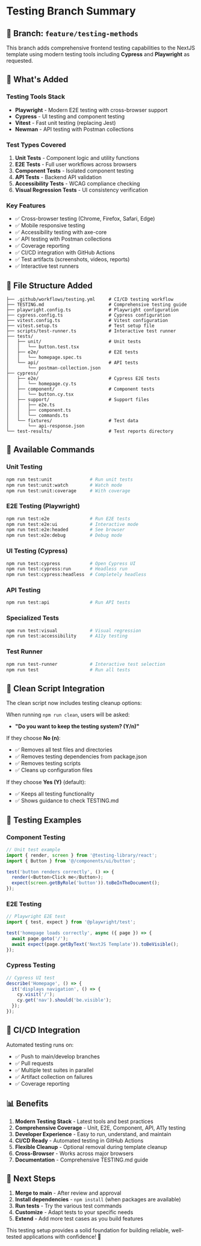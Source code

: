 # Testing Branch Summary

## 🎯 Branch: `feature/testing-methods`

This branch adds comprehensive frontend testing capabilities to the NextJS template using modern testing tools including **Cypress** and **Playwright** as requested.

## 🚀 What's Added

### Testing Tools Stack

- **Playwright** - Modern E2E testing with cross-browser support
- **Cypress** - UI testing and component testing
- **Vitest** - Fast unit testing (replacing Jest)
- **Newman** - API testing with Postman collections

### Test Types Covered

1. **Unit Tests** - Component logic and utility functions
2. **E2E Tests** - Full user workflows across browsers
3. **Component Tests** - Isolated component testing
4. **API Tests** - Backend API validation
5. **Accessibility Tests** - WCAG compliance checking
6. **Visual Regression Tests** - UI consistency verification

### Key Features

- ✅ Cross-browser testing (Chrome, Firefox, Safari, Edge)
- ✅ Mobile responsive testing
- ✅ Accessibility testing with axe-core
- ✅ API testing with Postman collections
- ✅ Coverage reporting
- ✅ CI/CD integration with GitHub Actions
- ✅ Test artifacts (screenshots, videos, reports)
- ✅ Interactive test runners

## 📁 File Structure Added

```
├── .github/workflows/testing.yml     # CI/CD testing workflow
├── TESTING.md                        # Comprehensive testing guide
├── playwright.config.ts              # Playwright configuration
├── cypress.config.ts                 # Cypress configuration
├── vitest.config.ts                  # Vitest configuration
├── vitest.setup.ts                   # Test setup file
├── scripts/test-runner.ts            # Interactive test runner
├── tests/
│   ├── unit/                         # Unit tests
│   │   └── button.test.tsx
│   ├── e2e/                          # E2E tests
│   │   └── homepage.spec.ts
│   └── api/                          # API tests
│       └── postman-collection.json
├── cypress/
│   ├── e2e/                          # Cypress E2E tests
│   │   └── homepage.cy.ts
│   ├── component/                    # Component tests
│   │   └── button.cy.tsx
│   ├── support/                      # Support files
│   │   ├── e2e.ts
│   │   ├── component.ts
│   │   └── commands.ts
│   └── fixtures/                     # Test data
│       └── api-response.json
└── test-results/                     # Test reports directory
```

## 🔧 Available Commands

### Unit Testing

```bash
npm run test:unit              # Run unit tests
npm run test:unit:watch        # Watch mode
npm run test:unit:coverage     # With coverage
```

### E2E Testing (Playwright)

```bash
npm run test:e2e               # Run E2E tests
npm run test:e2e:ui            # Interactive mode
npm run test:e2e:headed        # See browser
npm run test:e2e:debug         # Debug mode
```

### UI Testing (Cypress)

```bash
npm run test:cypress           # Open Cypress UI
npm run test:cypress:run       # Headless run
npm run test:cypress:headless  # Completely headless
```

### API Testing

```bash
npm run test:api               # Run API tests
```

### Specialized Tests

```bash
npm run test:visual            # Visual regression
npm run test:accessibility     # A11y testing
```

### Test Runner

```bash
npm run test-runner            # Interactive test selection
npm run test                   # Run all tests
```

## 🧹 Clean Script Integration

The clean script now includes testing cleanup options:

When running `npm run clean`, users will be asked:

- **"Do you want to keep the testing system? (Y/n)"**

If they choose **No (n)**:

- ✅ Removes all test files and directories
- ✅ Removes testing dependencies from package.json
- ✅ Removes testing scripts
- ✅ Cleans up configuration files

If they choose **Yes (Y)** (default):

- ✅ Keeps all testing functionality
- ✅ Shows guidance to check TESTING.md

## 🎨 Testing Examples

### Component Testing

```typescript
// Unit test example
import { render, screen } from '@testing-library/react';
import { Button } from '@/components/ui/button';

test('button renders correctly', () => {
  render(<Button>Click me</Button>);
  expect(screen.getByRole('button')).toBeInTheDocument();
});
```

### E2E Testing

```typescript
// Playwright E2E test
import { test, expect } from '@playwright/test';

test('homepage loads correctly', async ({ page }) => {
  await page.goto('/');
  await expect(page.getByText('NextJS Template')).toBeVisible();
});
```

### Cypress Testing

```typescript
// Cypress UI test
describe('Homepage', () => {
  it('displays navigation', () => {
    cy.visit('/');
    cy.get('nav').should('be.visible');
  });
});
```

## 🚀 CI/CD Integration

Automated testing runs on:

- ✅ Push to main/develop branches
- ✅ Pull requests
- ✅ Multiple test suites in parallel
- ✅ Artifact collection on failures
- ✅ Coverage reporting

## 📊 Benefits

1. **Modern Testing Stack** - Latest tools and best practices
2. **Comprehensive Coverage** - Unit, E2E, Component, API, A11y testing
3. **Developer Experience** - Easy to run, understand, and maintain
4. **CI/CD Ready** - Automated testing in GitHub Actions
5. **Flexible Cleanup** - Optional removal during template cleanup
6. **Cross-Browser** - Works across major browsers
7. **Documentation** - Comprehensive TESTING.md guide

## 🔄 Next Steps

1. **Merge to main** - After review and approval
2. **Install dependencies** - `npm install` (when packages are available)
3. **Run tests** - Try the various test commands
4. **Customize** - Adapt tests to your specific needs
5. **Extend** - Add more test cases as you build features

This testing setup provides a solid foundation for building reliable, well-tested applications with confidence! 🎉
